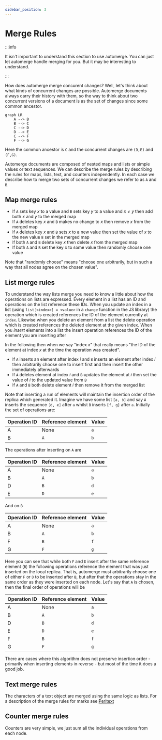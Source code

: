 ```yaml
---
sidebar_position: 3
---
```


# Merge Rules

:::info

It isn't important to understand this section to use automerge. You can just let automerge handle merging for you. But it may be interesting to understand.

:::

How does automerge merge concurent changes? Well, let's think about what kinds of concurrent changes are possible. Automerge documents always carry their history with them, so the way to think about two concurrent versions of a document is as the set of changes since some common ancestor.

```mermaid
graph LR
    A --> B
    B --> C
    C --> D
    D --> E
    C --> F
    F --> G
```

Here the common ancestor is `C` and the concurrent changes are `(D,E)` and `(F,G)`.

Automerge documents are composed of nested maps and lists or simple values or text sequences. We can describe the merge rules by describing the rules for maps, lists, text, and counters independently. In each case we describe how to merge two sets of concurrent changes we refer to as `A` and `B`.

## Map merge rules

* If `A` sets key $x$ to a value and `B` sets key $y$ to a value and $x \neq y$ then add both $x$ and $y$ to the merged map
* If `A` deletes key $x$ and `B` makes no change to $x$ then remove $x$ from the merged map
* If `A` deletes key $x$ and `B` sets $x$ to a new value then set the value of $x$ to the new value `B` set in the merged map
* If both `A` and `B` delete key $x$ then delete $x$ from the merged map
* If both `A` and `B` set the key $x$ to some value then randomly choose one value

Note that "randomly choose" means "choose one arbitrarily, but in such a way that all nodes agree on the chosen value".

## List merge rules

To understand the way lists merge you need to know a little about how the operations on lists are expressed. Every element in a list has an ID and operations on the list reference these IDs. When you update an index in a list (using `list[<index>] = <value>` in a `change` function in the JS library) the operation which is created references the ID of the element currently at `index`. Likewise when you delete an element from a list the delete operation which is created references the deleted element at the given index. When you _insert_ elements into a list the insert operation references the ID of the element you are inserting after

In the following then  when we say "index $x$" that really means "the ID of the element at index $x$ at the time the operation was created".

* If `A` inserts an element after index $i$ and `B` inserts an element after index $i$ then arbitrarily choose one to insert first and then insert the other immediately afterwards
* If `A` deletes element at index $i$ and `B` updates the element at $i$ then set the value of $i$ to the updated value from `B`
* If `A` and `B` both delete element $i$ then remove it from the merged list

Note that inserting a run of elements will maintain the insertion order of the replica which generated it. Imagine we have some list `[a, b]` and say `A` inserts the sequence `[d, e]` after `a` whilst `B` inserts `[f, g]` after `a`. Initially the  set of operations are:

| Operation ID | Reference element | Value |
| -------------|-------------------|-------|
|      A       |       None        |  `a`  |
|      B       |       `A`         |  `b`  |

The operations after inserting on `A` are

| Operation ID | Reference element | Value |
| -------------|-------------------|-------|
|      A       |       None        |  `a`  |
|      B       |       `A`         |  `b`  |
|      D       |       `B`         |  `d`  |
|      E       |       `D`         |  `e`  |

And on `B`

| Operation ID | Reference element | Value |
| -------------|-------------------|-------|
|      A       |       None        |  `a`  |
|      B       |       `A`         |  `b`  |
|      F       |       `B`         |  `f`  |
|      G       |       `F`         |  `g`  |

Here you can see that while both `F` and `D` insert after the same reference element (`B`) the following operations reference the element that was just inserted on the local replica. That is, automerge must arbitrarily choose one of either `F` or `D` to be inserted after `B`, but after that the operations stay in the same order as they were inserted on each node. Let's say that `A` is chosen, then the final order of operations will be

| Operation ID | Reference element | Value |
| -------------|-------------------|-------|
|      A       |       None        |  `a`  |
|      B       |       `A`         |  `b`  |
|      D       |       `B`         |  `d`  |
|      E       |       `D`         |  `e`  |
|      F       |       `B`         |  `f`  |
|      G       |       `F`         |  `g`  |

There are cases where this algorithm does not preserve insertion order - primarily when inserting elements in reverse - but most of the time it does a good job.

## Text merge rules

The characters of a text object are merged using the same logic as lists. For a description of the merge rules for marks see [Peritext](https://www.inkandswitch.com/peritext/)

## Counter merge rules

Counters are very simple, we just sum all the individual operations from each node.
